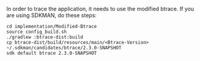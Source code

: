 In order to trace the application, it needs to use the modified btrace. If you are using SDKMAN, do these steps:

```shell
cd implementation/Modified-Btrace
source config_build.sh
./gradlew :btrace-dist:build
cp btrace-dist/build/resources/main/<Btrace-Version> ~/.sdkman/candidates/btrace/2.3.0-SNAPSHOT
sdk default btrace 2.3.0-SNAPSHOT
```
